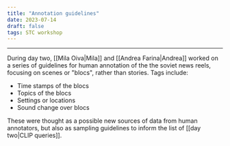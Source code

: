```yaml
---
title: "Annotation guidelines"
date: 2023-07-14
draft: false
tags: STC workshop
---
```

---

During day two, [[Mila Oiva|Mila]] and [[Andrea Farina|Andrea]] worked on a series of guidelines for human annotation of the the soviet news reels, focusing on scenes or "blocs", rather than stories.
Tags include:

- Time stamps of the blocs
- Topics of the blocs
- Settings or locations
- Sound change over blocs

These were thought as a possible new sources of data from human annotators, but also as sampling guidelines to inform the list of [[day two|CLIP queries]].

